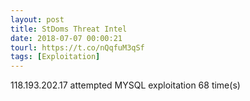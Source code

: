 ```yaml
---
layout: post
title: StDoms Threat Intel
date: 2018-07-07 00:00:21
tourl: https://t.co/nQqfuM3qSf
tags: [Exploitation]
---
```

118.193.202.17 attempted MYSQL exploitation 68 time(s)